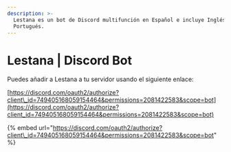 ```yaml
---
description: >-
  Lestana es un bot de Discord multifunción en Español e incluye Inglés y
  Portugués.
---
```


# Lestana \| Discord Bot

Puedes añadir a Lestana a tu servidor usando el siguiente enlace:

[https://discord.com/oauth2/authorize?client\_id=749405168059154464&permissions=2081422583&scope=bot](https://discord.com/oauth2/authorize?client_id=749405168059154464&permissions=2081422583&scope=bot)

{% embed url="https://discord.com/oauth2/authorize?client\_id=749405168059154464&permissions=2081422583&scope=bot" %}

